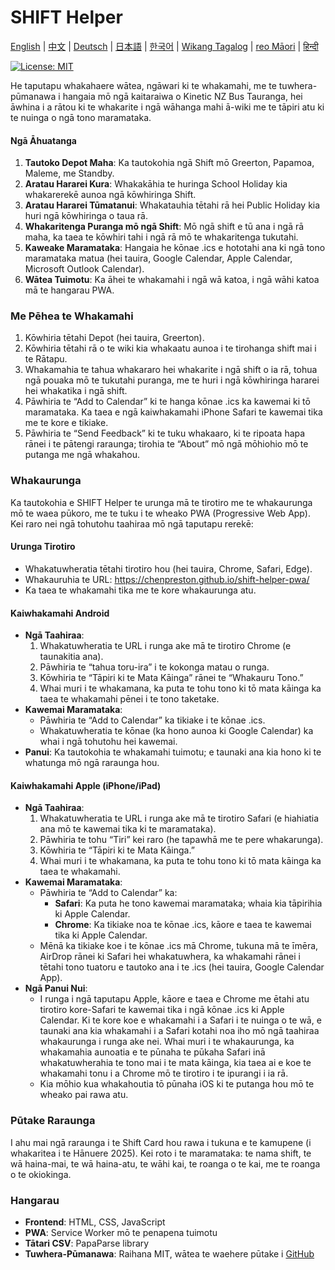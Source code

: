 # SHIFT Helper

[English](README.md) | [中文](README_zh.md) | [Deutsch](README_de.md) | [日本語](README_ja.md) | [한국어](README_ko.md) | [Wikang Tagalog](README_tl.md) | [reo Māori](README_mi.md) | [हिन्दी](README_hi.md)

[![License: MIT](https://img.shields.io/badge/License-MIT-yellow.svg)](https://opensource.org/licenses/MIT)

He taputapu whakahaere wātea, ngāwari ki te whakamahi, me te tuwhera-pūmanawa i hangaia mō ngā kaitaraiwa o Kinetic NZ Bus Tauranga, hei āwhina i a rātou ki te whakarite i ngā wāhanga mahi ā-wiki me te tāpiri atu ki te nuinga o ngā tono maramataka.

#### Ngā Āhuatanga
1. **Tautoko Depot Maha**: Ka tautokohia ngā Shift mō Greerton, Papamoa, Maleme, me Standby.
2. **Aratau Hararei Kura**: Whakakāhia te huringa School Holiday kia whakarerekē aunoa ngā kōwhiringa Shift.
3. **Aratau Hararei Tūmatanui**: Whakatauhia tētahi rā hei Public Holiday kia huri ngā kōwhiringa o taua rā.
4. **Whakaritenga Puranga mō ngā Shift**: Mō ngā shift e tū ana i ngā rā maha, ka taea te kōwhiri tahi i ngā rā mō te whakaritenga tukutahi.
5. **Kaweake Maramataka**: Hangaia he kōnae .ics e hototahi ana ki ngā tono maramataka matua (hei tauira, Google Calendar, Apple Calendar, Microsoft Outlook Calendar).
6. **Wātea Tuimotu**: Ka āhei te whakamahi i ngā wā katoa, i ngā wāhi katoa mā te hangarau PWA.

### Me Pēhea te Whakamahi
1. Kōwhiria tētahi Depot (hei tauira, Greerton).
2. Kōwhiria tētahi rā o te wiki kia whakaatu aunoa i te tirohanga shift mai i te Rātapu.
3. Whakamahia te tahua whakararo hei whakarite i ngā shift o ia rā, tohua ngā pouaka mō te tukutahi puranga, me te huri i ngā kōwhiringa hararei hei whakatika i ngā shift.
4. Pāwhiria te “Add to Calendar” ki te hanga kōnae .ics ka kawemai ki tō maramataka. Ka taea e ngā kaiwhakamahi iPhone Safari te kawemai tika me te kore e tikiake.
5. Pāwhiria te “Send Feedback” ki te tuku whakaaro, ki te ripoata hapa rānei i te pātengi raraunga; tirohia te “About” mō ngā mōhiohio mō te putanga me ngā whakahou.

### Whakaurunga
Ka tautokohia e SHIFT Helper te urunga mā te tirotiro me te whakaurunga mō te waea pūkoro, me te tuku i te wheako PWA (Progressive Web App). Kei raro nei ngā tohutohu taahiraa mō ngā taputapu rerekē:

#### Urunga Tirotiro
- Whakatuwheratia tētahi tirotiro hou (hei tauira, Chrome, Safari, Edge).
- Whakauruhia te URL: https://chenpreston.github.io/shift-helper-pwa/
- Ka taea te whakamahi tika me te kore whakaurunga atu.

#### Kaiwhakamahi Android
- **Ngā Taahiraa**:
  1. Whakatuwheratia te URL i runga ake mā te tirotiro Chrome (e taunakitia ana).
  2. Pāwhiria te “tahua toru-ira” i te kokonga matau o runga.
  3. Kōwhiria te “Tāpiri ki te Mata Kāinga” rānei te “Whakauru Tono.”
  4. Whai muri i te whakamana, ka puta te tohu tono ki tō mata kāinga ka taea te whakamahi pēnei i te tono taketake.
- **Kawemai Maramataka**:
  - Pāwhiria te “Add to Calendar” ka tikiake i te kōnae .ics.
  - Whakatuwheratia te kōnae (ka hono aunoa ki Google Calendar) ka whai i ngā tohutohu hei kawemai.
- **Panui**: Ka tautokohia te whakamahi tuimotu; e taunaki ana kia hono ki te whatunga mō ngā raraunga hou.

#### Kaiwhakamahi Apple (iPhone/iPad)
- **Ngā Taahiraa**:
  1. Whakatuwheratia te URL i runga ake mā te tirotiro Safari (e hiahiatia ana mō te kawemai tika ki te maramataka).
  2. Pāwhiria te tohu “Tiri” kei raro (he tapawhā me te pere whakarunga).
  3. Kōwhiria te “Tāpiri ki te Mata Kāinga.”
  4. Whai muri i te whakamana, ka puta te tohu tono ki tō mata kāinga ka taea te whakamahi.
- **Kawemai Maramataka**:
  - Pāwhiria te “Add to Calendar” ka:
    - **Safari**: Ka puta he tono kawemai maramataka; whaia kia tāpirihia ki Apple Calendar.
    - **Chrome**: Ka tikiake noa te kōnae .ics, kāore e taea te kawemai tika ki Apple Calendar.
  - Mēnā ka tikiake koe i te kōnae .ics mā Chrome, tukuna mā te īmēra, AirDrop rānei ki Safari hei whakatuwhera, ka whakamahi rānei i tētahi tono tuatoru e tautoko ana i te .ics (hei tauira, Google Calendar App).
- **Ngā Panui Nui**:
  - I runga i ngā taputapu Apple, kāore e taea e Chrome me ētahi atu tirotiro kore-Safari te kawemai tika i ngā kōnae .ics ki Apple Calendar. Ki te kore koe e whakamahi i a Safari i te nuinga o te wā, e taunaki ana kia whakamahi i a Safari kotahi noa iho mō ngā taahiraa whakaurunga i runga ake nei. Whai muri i te whakaurunga, ka whakamahia aunoatia e te pūnaha te pūkaha Safari inā whakatuwherahia te tono mai i te mata kāinga, kia taea ai e koe te whakamahi tonu i a Chrome mō te tirotiro i te ipurangi i ia rā.
  - Kia mōhio kua whakahoutia tō pūnaha iOS ki te putanga hou mō te wheako pai rawa atu.

### Pūtake Raraunga
I ahu mai ngā raraunga i te Shift Card hou rawa i tukuna e te kamupene (i whakaritea i te Hānuere 2025). Kei roto i te maramataka: te nama shift, te wā haina-mai, te wā haina-atu, te wāhi kai, te roanga o te kai, me te roanga o te okiokinga.

### Hangarau
- **Frontend**: HTML, CSS, JavaScript
- **PWA**: Service Worker mō te penapena tuimotu
- **Tātari CSV**: PapaParse library
- **Tuwhera-Pūmanawa**: Raihana MIT, wātea te waehere pūtake i [GitHub](https://github.com/chenpreston/shift-helper-pwa)